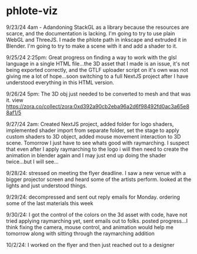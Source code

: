# phlote-viz

9/23/24 4am - Adandoning StackGL as a library because the resources are scarce, and the documentation is lacking. I'm going to try to use plain WebGL and ThreeJS. I made the phlote path in inkscape and extruded it in Blender. I'm going to try to make a scene with it and add a shader to it. 

9/25/24 2:25pm: Great progress on finding a way to work with the glsl language in a single HTML file...the 3D asset that I made is an issue, it's not being exported correctly, and the GTLF uploader script on it's own was not giving me a lot of hope...soon switching to a full NextJS project after I have understood everything in this HTML version. 

9/26/24 5pm: The 3D obj just needed to be converted to mesh and that was it. view https://zora.co/collect/zora:0xd392a90cb2eba96a2d6f98492fd0ac3a65e88af1/5

9/27/24 2am: Created NextJS project, added folder for logo shaders, implemented shader import from separate folder, set the stage to apply custom shaders to 3D object, added mouse movement interaction to 3D scene. Tomorrow I just have to see whats good with raymarching. I suspect that even after I apply raymarching to the logo i will then need to create the animation in blender again and I may just end up doing the shader twice...but I will see...

9/28/24: stressed on meeting the flyer deadline. I saw a new venue with a bigger projector screen and heard some of the artists perform. looked at the lights and just understood things. 

9/29/24: decompressed and sent out reply emails for Monday. ordering some of the last materials this week

9/30/24: I got the control of the colors on the 3d asset with code, have not tried applying raymarching yet, sent emails out to folks. posted progress...I think fixing the camera, mouse control, and animation would help me tomorrow along with sitting through the raymarching addition

10/2/24: I worked on the flyer and then just reached out to a designer 